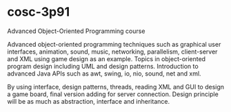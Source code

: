 # cosc-3p91
Advanced Object-Oriented Programming course

Advanced object-oriented programming techniques such as graphical user interfaces, animation, sound, music, networking, parallelism, client-server and XML using game design as an example. Topics in object-oriented program design including UML and design patterns. Introduction to advanced Java APIs such as awt, swing, io, nio, sound, net and xml. 

By using interface, design patterns, threads, reading XML and GUI to design a game board, final version adding for server connection. 
Design principle will be as much as abstraction, interface and inheritance.
